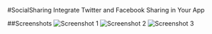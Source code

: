 #SocialSharing
Integrate Twitter and Facebook Sharing in Your App

##Screenshots
![Screenshot 1](https://raw.githubusercontent.com/thinhhung/learning-ios/master/SocialSharing/screenshot1.png)
![Screenshot 2](https://raw.githubusercontent.com/thinhhung/learning-ios/master/SocialSharing/screenshot2.png)
![Screenshot 3](https://raw.githubusercontent.com/thinhhung/learning-ios/master/SocialSharing/screenshot3.png)

